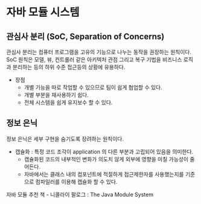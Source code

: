 #  자바 모듈 시스템

## 관심사 분리 (SoC, Separation of Concerns)
관심사 분리는 컴퓨터 프로그램을 고유의 기능으로 나누는 동작을 권장하는 원칙이다.
SoC 원칙은 모델, 뷰, 컨트롤러 같은 아키텍처 관점 그리고 복구 기법을 비즈니스 로직과 분리하는 등의 하위 수준 접근등의 상황에 유용하다.
- 장점
    - 개별 기능을 따로 작업할 수 있으므로 팀이 쉽게 협업할 수 있다.
    - 개별 부분을 재사용하기 쉽다.
    - 전체 시스템을 쉽게 유지보수 할 수 있다.

## 정보 은닉
정보 은닉은 세부 구현을 숨기도록 장려하는 원칙이다.
- 캡슐화 : 특정 코드 조각이 application 의 다른 부분과 고립되어 있음을 의미한다.
  - 캡슐화된 코드의 내부적인 변화가 의도치 않게 외부에 영향을 미칠 가능성이 줄어든다.
  - 자바에서는 클래스 내의 컴포넌트에 적절하게 접근제한자를 사용했는지를 기준으로 컴파일러를 이용해 캡슐화 할 수 있다.

자바 모듈 추천 책 - 니콜라이 팔로그 : The Java Module System